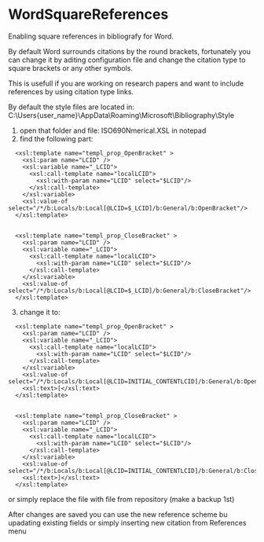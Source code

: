 # WordSquareReferences
Enabling square references in bibliografy for Word.

By default Word surrounds citations by the round brackets, fortunately you can change it by aditing configuration file and change the citation type to square brackets or any other symbols. 

This is usefull if you are working on research papers and want to include references by using citation type links.

By default the style files are located in:
C:\Users\{user_name}\AppData\Roaming\Microsoft\Bibliography\Style

1. open that folder and file: ISO690Nmerical.XSL in notepad
2. find the following part:

```
  <xsl:template name="templ_prop_OpenBracket" >
    <xsl:param name="LCID" />
    <xsl:variable name="_LCID">
      <xsl:call-template name="localLCID">
        <xsl:with-param name="LCID" select="$LCID"/>
      </xsl:call-template>
    </xsl:variable>
    <xsl:value-of select="/*/b:Locals/b:Local[@LCID=$_LCID]/b:General/b:OpenBracket"/>
  </xsl:template>

  
  <xsl:template name="templ_prop_CloseBracket" >
    <xsl:param name="LCID" />
    <xsl:variable name="_LCID">
      <xsl:call-template name="localLCID">
        <xsl:with-param name="LCID" select="$LCID"/>
      </xsl:call-template>
    </xsl:variable>
    <xsl:value-of select="/*/b:Locals/b:Local[@LCID=$_LCID]/b:General/b:CloseBracket"/>
  </xsl:template>
```  
3. change it to:
```
  <xsl:template name="templ_prop_OpenBracket" >
    <xsl:param name="LCID" />
    <xsl:variable name="_LCID">
      <xsl:call-template name="localLCID">
        <xsl:with-param name="LCID" select="$LCID"/>
      </xsl:call-template>
    </xsl:variable>
    <xsl:value-of select="/*/b:Locals/b:Local[@LCID=INITIAL_CONTENTLCID]/b:General/b:OpenBracket"/>
	<xsl:text>[</xsl:text>
  </xsl:template>

  
  <xsl:template name="templ_prop_CloseBracket" >
    <xsl:param name="LCID" />
    <xsl:variable name="_LCID">
      <xsl:call-template name="localLCID">
        <xsl:with-param name="LCID" select="$LCID"/>
      </xsl:call-template>
    </xsl:variable>
    <xsl:value-of select="/*/b:Locals/b:Local[@LCID=INITIAL_CONTENTLCID]/b:General/b:CloseBracket"/>
	<xsl:text>]</xsl:text>
  </xsl:template>
  ```
  or simply replace the file with file from repository (make a backup 1st)
  
  After changes are saved you can use the new reference scheme bu upadating existing fields or simply inserting new citation from References menu

